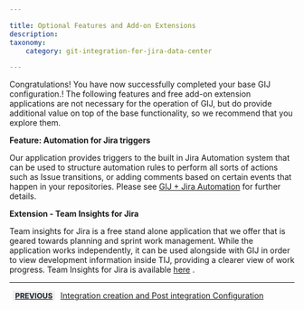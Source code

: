 ```yaml
---

title: Optional Features and Add-on Extensions
description:
taxonomy:
    category: git-integration-for-jira-data-center

---
```

Congratulations! You have now successfully completed your base GIJ configuration.! The following features and free add-on extension applications are not necessary for the operation of GIJ, but do provide additional value on top of the base functionality, so we recommend that you explore them.

**Feature: Automation for Jira triggers**

Our application provides triggers to the built in Jira Automation system that can be used to structure automation rules to perform all sorts of actions such as Issue transitions, or adding comments based on certain events that happen in your repositories. Please see [GIJ + Jira Automation](https://help.gitkraken.com/git-integration-for-jira-data-center/git-integration-plus-jira-automation-gij-self-managed/) for further details.

**Extension - Team Insights for Jira**

Team insights for Jira is a free stand alone application that we offer that is geared towards planning and sprint work management. While the application works independently, it can be used alongside with GIJ in order to view development information inside TIJ, providing a clearer view of work progress. Team Insights for Jira is available [here](https://marketplace.atlassian.com/apps/1230390/team-insights-for-jira?hosting=datacenter&tab=overview) .

___

[<b style='background-color:#F1F1F1; padding:1px 5px; color:#181D28; border-radius:3px; margin: 0 5px; font-size: small;'>PREVIOUS</b>](/git-integration-for-jira-data-center/Getting-Started-Guide-Integration-Creation-Post-Integration-Config/) <a href="https://help.gitkraken.com/git-integration-for-jira-data-center/Getting-Started-Guide-Integration-Creation-Post-Integration-Config/">Integration creation and Post integration Configuration</a>